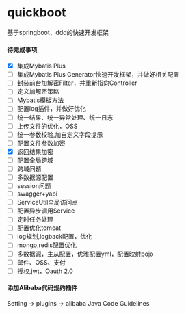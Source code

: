 # quickboot
基于springboot、ddd的快速开发框架

#### 待完成事项

- [x] 集成Mybatis Plus
- [ ] 集成Mybatis Plus Generator快速开发框架，并做好相关配置
- [ ] 封装前台加解密Filter，并重新指向Controller
- [ ] 定义加解密策略
- [ ] Mybatis模板方法
- [ ] 配置log插件，并做好优化
- [ ] 统一结果、统一异常处理、统一日志
- [ ] 上传文件的优化，OSS
- [ ] 统一参数校验,加自定义字段提示 
- [ ] 配置文件参数加密
- [x] 返回结果加密
- [ ] 配置全局跨域
- [ ] 跨域问题
- [ ] 多数据源配置
- [ ] session问题
- [ ] swagger+yapi
- [ ] ServiceUtil全局访问点
- [ ] 配置异步调用Service
- [ ] 定时任务处理
- [ ] 配置优化tomcat
- [ ] log规划,logback配置，优化
- [ ] mongo,redis配置优化
- [ ] 多数据源，主从配置，优雅配置yml，配置映射pojo
- [ ] 邮件、OSS、支付
- [ ] 授权,jwt，Oauth 2.0
 
#### 添加Alibaba代码规约插件
Setting -> plugins -> alibaba Java Code Guidelines
